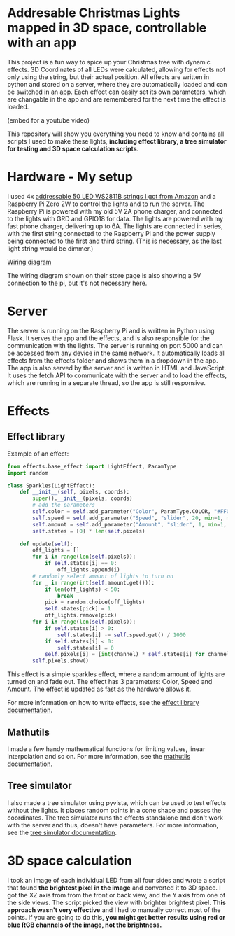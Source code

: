# Addresable Christmas Lights mapped in 3D space, controllable with an app
This project is a fun way to spice up your Christmas tree with dynamic effects. 3D Coordinates of all LEDs were calculated, allowing for effects not only using the string, but their actual position. All effects are written in python and stored on a server, where they are automatically loaded and can be switched in an app. Each effect can easily set its own parameters, which are changable in the app and are remembered for the next time the effect is loaded.

(embed for a youtube video)

This repository will show you everything you need to know and contains all scripts I used to make these lights, **including effect library, a tree simulator for testing and 3D space calculation scripts.**

# Hardware - My setup
I used 4x [addressable 50 LED WS2811B strings I got from Amazon](https://www.amazon.co.uk/dp/B08LKPF2PX) and a Raspberry Pi Zero 2W to control the lights and to run the server. The Raspberry Pi is powered with my old 5V 2A phone charger, and connected to the lights with GRD and GPIO18 for data. The lights are powered with my fast phone charger, delivering up to 6A. The lights are connected in series, with the first string connected to the Raspberry Pi and the power supply being connected to the first and third string. (This is necessary, as the last light string would be dimmer.)

[Wiring diagram](docs/wiring.png)

The wiring diagram shown on their store page is also showing a 5V connection to the pi, but it's not necessary here.

# Server
The server is running on the Raspberry Pi and is written in Python using Flask. It serves the app and the effects, and is also responsible for the communication with the lights. The server is running on port 5000 and can be accessed from any device in the same network. It automatically loads all effects from the effects folder and shows them in a dropdown in the app. The app is also served by the server and is written in HTML and JavaScript. It uses the fetch API to communicate with the server and to load the effects, which are running in a separate thread, so the app is still responsive.

# Effects
## Effect library
Example of an effect:
```python
from effects.base_effect import LightEffect, ParamType
import random

class Sparkles(LightEffect):
    def __init__(self, pixels, coords):
        super().__init__(pixels, coords)
        # add the parameters
        self.color = self.add_parameter("Color", ParamType.COLOR, "#FF0000"),
        self.speed = self.add_parameter("Speed", "slider", 20, min=1, max=100, step=1)
        self.amount = self.add_parameter("Amount", "slider", 1, min=1, max=10, step=1)
        self.states = [0] * len(self.pixels)

    def update(self):
        off_lights = []
        for i in range(len(self.pixels)):
            if self.states[i] == 0:
                off_lights.append(i)
        # randomly select amount of lights to turn on
        for _ in range(int(self.amount.get())):
            if len(off_lights) < 50:
                break
            pick = random.choice(off_lights)
            self.states[pick] = 1
            off_lights.remove(pick)
        for i in range(len(self.pixels)):
            if self.states[i] > 0:
                self.states[i] -= self.speed.get() / 1000
            if self.states[i] < 0:
                self.states[i] = 0
            self.pixels[i] = [int(channel) * self.states[i] for channel in self.color[0].get()]
        self.pixels.show()
```

This effect is a simple sparkles effect, where a random amount of lights are turned on and fade out. The effect has 3 parameters: Color, Speed and Amount. The effect is updated as fast as the hardware allows it.

For more information on how to write effects, see the [effect library documentation](docs/server_effect.md).

## Mathutils
I made a few handy mathematical functions for limiting values, linear interpolation and so on. For more information, see the [mathutils documentation](docs/mathutils.md).

## Tree simulator
I also made a tree simulator using pyvista, which can be used to test effects without the lights. It places random points in a cone shape and passes the coordinates. The tree simulator runs the effects standalone and don't work with the server and thus, doesn't have parameters. For more information, see the [tree simulator documentation](docs/tree_simulator.md).

# 3D space calculation
I took an image of each individual LED from all four sides and wrote a script that found **the brightest pixel in the image** and converted it to 3D space. I got the XZ axis from from the front or back view, and the Y axis from one of the side views. The script picked the view with brighter brightest pixel. **This approach wasn't very effective** and I had to manually correct most of the points. If you are going to do this, **you might get better results using red or blue RGB channels of the image, not the brightness.**